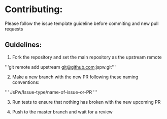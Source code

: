 # Contributing:

Please follow the issue template guideline before commiting and new pull requests

## Guidelines:

1. Fork the repository and set the main repository as the upstream remote

'''git remote add upstream git@github.com:jspw.git'''

2. Make a new branch with the new PR following these naming conventions:

'''
JsPw/Issue-type/name-of-issue-or-PR
'''

3. Run tests to ensure that nothing has broken with the new upcoming PR

4. Push to the master branch and wait for a review
